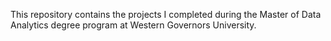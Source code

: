 This repository contains the projects I completed during the Master of Data Analytics degree program at Western Governors University.
